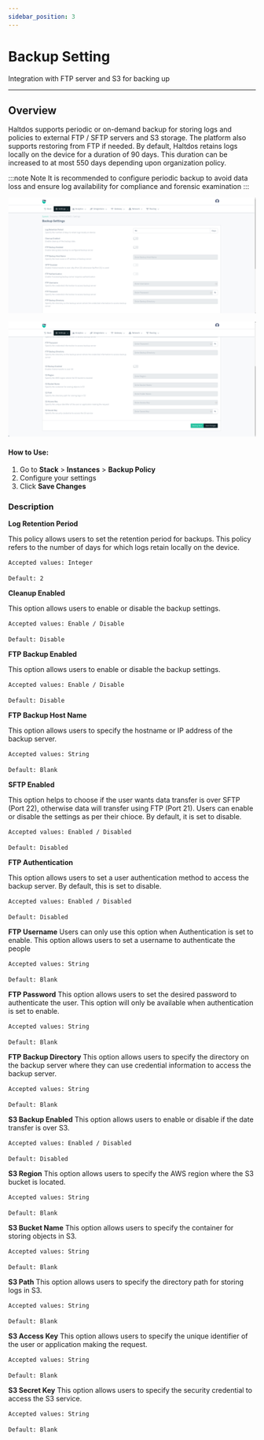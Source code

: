 ```yaml
---
sidebar_position: 3
---
```


# Backup Setting

Integration with FTP server and S3 for backing up

---

## Overview

Haltdos supports periodic or on-demand backup for storing logs and policies to external FTP / SFTP servers and S3 storage. The platform also supports restoring from FTP if needed.
By default, Haltdos retains logs locally on the device for a duration of 90 days. This duration can be increased to at most 550 days depending upon organization policy.

:::note Note 
It is recommended to configure periodic backup to avoid data loss and ensure log availability for compliance and forensic examination
:::

![Backup Policy1](/img/platform/v8/docs/backup_setting1.png)

![Backup Policy2](/img/platform/v8/docs/backup_setting2.png)

#### How to Use:  

1. Go to **Stack** > **Instances** > **Backup Policy**
2. Configure your settings
3. Click **Save Changes**

### Description

**Log Retention Period**

This policy allows users to set the retention period for backups. This policy refers to the number of days for which logs retain locally on the device.

    Accepted values: Integer

    Default: 2 

**Cleanup Enabled**

This option allows users to enable or disable the backup settings.

    Accepted values: Enable / Disable

    Default: Disable 

**FTP Backup Enabled**

This option allows users to enable or disable the backup settings.

    Accepted values: Enable / Disable

    Default: Disable 

**FTP Backup Host Name**

This option allows users to specify the hostname or IP address of the backup server. 

    Accepted values: String

    Default: Blank 

**SFTP Enabled**

This option helps to choose if the user wants data transfer is over SFTP (Port 22), otherwise data will transfer using FTP (Port 21). Users can enable or disable the settings as per their chioce. By default, it is set to disable.

    Accepted values: Enabled / Disabled

    Default: Disabled

**FTP Authentication**

This option allows users to set a user authentication method to access the backup server. By default, this is set to disable.

    Accepted values: Enabled / Disabled

    Default: Disabled

**FTP Username**
Users can only use this option when Authentication is set to enable. This option allows users to set a username to authenticate the people

    Accepted values: String

    Default: Blank

**FTP Password**
This option allows users to set the desired password to authenticate the user. This option will only be available when authentication is set to enable.

    Accepted values: String

    Default: Blank

**FTP Backup Directory**
This option allows users to specify the directory on the backup server where they can use credential information to access the backup server.

    Accepted values: String

    Default: Blank

**S3 Backup Enabled**
This option allows users to enable or disable if the date transfer is over S3.

    Accepted values: Enabled / Disabled

    Default: Disabled

**S3 Region**
This option allows users to specify the AWS region where the S3 bucket is located.

    Accepted values: String

    Default: Blank 

**S3 Bucket Name**
This option allows users to specify the container for storing objects in S3.

    Accepted values: String

    Default: Blank

**S3 Path**
This option allows users to specify the directory path for storing logs in S3.

    Accepted values: String

    Default: Blank

**S3 Access Key**
This option allows users to specify the unique identifier of the user or application making the request.

    Accepted values: String

    Default: Blank

**S3 Secret Key**
This option allows users to specify the security credential to access the S3 service.

    Accepted values: String

    Default: Blank
